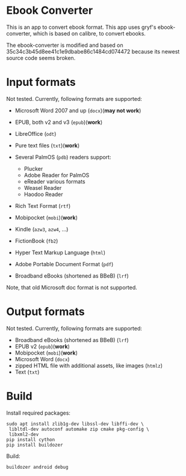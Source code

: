 # Ebook Converter
This is an app to convert ebook format.
This app uses gryf's ebook-converter, which is based 
on calibre, to convert ebooks. 

The ebook-converter is modified and based on
35c34c3b45d8ee41c1e9dbabe86c1484cd074472 because
its newest source code seems broken.

# Input formats
Not tested.
Currently, following formats are supported:

- Microsoft Word 2007 and up (``docx``)(**may not work**)
- EPUB, both v2 and v3 (``epub``)(**work**)
- LibreOffice (``odt``)
- Pure text files (``txt``)(**work**)
- Several PalmOS (``pdb``) readers support:

  - Plucker
  - Adobe Reader for PalmOS
  - eReader various formats
  - Weasel Reader
  - Haodoo Reader

- Rich Text Format (``rtf``)
- Mobipocket (``mobi``)(**work**)
- Kindle (``azw3``, ``azw4``, …)
- FictionBook (``fb2``)
- Hyper Text Markup Language (``html``)
- Adobe Portable Document Format (``pdf``)
- Broadband eBooks (shortened as BBeB) (``lrf``)

Note, that old Microsoft doc format is not supported.

# Output formats
Not tested.
Currently, following formats are supported:

- Broadband eBooks (shortened as BBeB) (``lrf``)
- EPUB v2 (``epub``)(**work**)
- Mobipocket (``mobi``)(**work**)
- Microsoft Word (``docx``)
- zipped HTML file with additional assets, like images (``htmlz``)
- Text (``txt``)

# Build
Install required packages:
```shell
sudo apt install zlib1g-dev libssl-dev libffi-dev \
 libltdl-dev autoconf automake zip cmake pkg-config \
 libxml2-dev 
pip install cython
pip install buildozer
```
Build:
```shell
buildozer android debug
```

